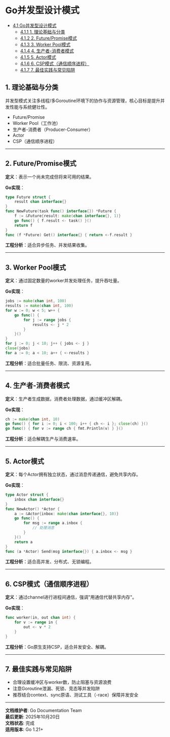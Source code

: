 ﻿# Go并发型设计模式

<!-- TOC START -->
- [4.1 Go并发型设计模式](#41-go并发型设计模式)
  - [4.1.1 1. 理论基础与分类](#411-1-理论基础与分类)
  - [4.1.2 2. Future/Promise模式](#412-2-futurepromise模式)
  - [4.1.3 3. Worker Pool模式](#413-3-worker-pool模式)
  - [4.1.4 4. 生产者-消费者模式](#414-4-生产者-消费者模式)
  - [4.1.5 5. Actor模式](#415-5-actor模式)
  - [4.1.6 6. CSP模式（通信顺序进程）](#416-6-csp模式通信顺序进程)
  - [4.1.7 7. 最佳实践与常见陷阱](#417-7-最佳实践与常见陷阱)
<!-- TOC END -->

## 1. 理论基础与分类

并发型模式关注多线程/多Goroutine环境下的协作与资源管理，核心目标是提升并发性能与系统健壮性。

- Future/Promise
- Worker Pool（工作池）
- 生产者-消费者（Producer-Consumer）
- Actor
- CSP（通信顺序进程）

---

## 2. Future/Promise模式

**定义**：表示一个尚未完成但将来可用的结果。

**Go实现**：

```go
type Future struct {
    result chan interface{}
}
func NewFuture(task func() interface{}) *Future {
    f := &Future{result: make(chan interface{}, 1)}
    go func() { f.result <- task() }()
    return f
}
func (f *Future) Get() interface{} { return <-f.result }

```

**工程分析**：适合异步任务、并发结果收集。

---

## 3. Worker Pool模式

**定义**：通过固定数量的worker并发处理任务，提升吞吐量。

**Go实现**：

```go
jobs := make(chan int, 100)
results := make(chan int, 100)
for w := 0; w < 5; w++ {
    go func() {
        for j := range jobs {
            results <- j * 2
        }
    }()
}
for j := 0; j < 10; j++ { jobs <- j }
close(jobs)
for a := 0; a < 10; a++ { <-results }

```

**工程分析**：适合批量任务、限流、资源复用。

---

## 4. 生产者-消费者模式

**定义**：生产者生成数据，消费者处理数据，通过缓冲区解耦。

**Go实现**：

```go
ch := make(chan int, 10)
go func() { for i := 0; i < 100; i++ { ch <- i }; close(ch) }()
go func() { for v := range ch { fmt.Println(v) } }()

```

**工程分析**：适合解耦生产与消费速率。

---

## 5. Actor模式

**定义**：每个Actor拥有独立状态，通过消息传递通信，避免共享内存。

**Go实现**：

```go
type Actor struct {
    inbox chan interface{}
}
func NewActor() *Actor {
    a := &Actor{inbox: make(chan interface{}, 10)}
    go func() {
        for msg := range a.inbox {
            // 处理消息
        }
    }()
    return a
}
func (a *Actor) Send(msg interface{}) { a.inbox <- msg }

```

**工程分析**：适合高并发、分布式、无锁编程。

---

## 6. CSP模式（通信顺序进程）

**定义**：通过channel进行进程间通信，强调"用通信代替共享内存"。

**Go实现**：

```go
func worker(in, out chan int) {
    for v := range in {
        out <- v * 2
    }
}

```

**工程分析**：Go原生支持CSP，适合并发安全、解耦。

---

## 7. 最佳实践与常见陷阱

- 合理设置缓冲区与worker数，防止阻塞与资源浪费
- 注意Goroutine泄漏、死锁、竞态等并发陷阱
- 推荐结合context、sync原语、测试工具（-race）保障并发安全

---

**文档维护者**: Go Documentation Team  
**最后更新**: 2025年10月20日  
**文档状态**: 完成  
**适用版本**: Go 1.21+
